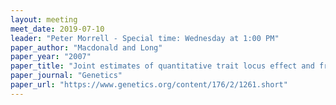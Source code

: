 ```yaml
---
layout: meeting
meet_date: 2019-07-10
leader: "Peter Morrell - Special time: Wednesday at 1:00 PM"
paper_author: "Macdonald and Long"
paper_year: "2007"
paper_title: "Joint estimates of quantitative trait locus effect and frequency using synthetic recombinant populations of <i>Drosophila melanogaster</i>"
paper_journal: "Genetics"
paper_url: "https://www.genetics.org/content/176/2/1261.short"
---
```

